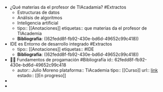 - ¿Qué materias da el profesor de TIAcadamia? #Extractos
	- Estructuras de datos
	- Análisis de algoritmos
	- Inteligencia artificial
	- tipo:: [[Anotaciones]]
	  etiquetas:: que materias da el profesor de TIAcademia
	- **Bibliografía**: ((62fedd8f-fb92-430e-bd6d-49652c99c418))
- IDE es Entorno de desarrollo integrado #Extractos
	- tipo:: [[Anotaciones]]
	  etiquetas:: #IDE
	- **Bibliografía**: ((62fedd8f-fb92-430e-bd6d-49652c99c418))
- 👨‍🏫 Fundamentos de progamación #Bibliografía
  id:: 62fedd8f-fb92-430e-bd6d-49652c99c418
	- autor:: Julio Moreno
	  plataforma:: TiAcademia
	  tipo:: [[Curso]]
	  url:: [link](https://ticademia.com/curso/236/modulo/572)
	  estado::  [[En progreso]]
-
-
